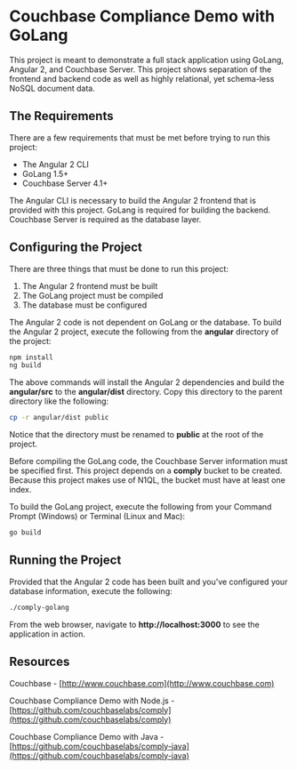 # Couchbase Compliance Demo with GoLang

This project is meant to demonstrate a full stack application using GoLang, Angular 2, and Couchbase Server.  This project shows separation of the frontend and backend code as well as highly relational, yet schema-less NoSQL document data.

## The Requirements

There are a few requirements that must be met before trying to run this project:

* The Angular 2 CLI
* GoLang 1.5+
* Couchbase Server 4.1+

The Angular CLI is necessary to build the Angular 2 frontend that is provided with this project.  GoLang is required for building the backend.  Couchbase Server is required as the database layer.

## Configuring the Project

There are three things that must be done to run this project:

1. The Angular 2 frontend must be built
2. The GoLang project must be compiled
3. The database must be configured

The Angular 2 code is not dependent on GoLang or the database.  To build the Angular 2 project, execute the following from the **angular** directory of the project:

```sh
npm install
ng build
```

The above commands will install the Angular 2 dependencies and build the **angular/src** to the **angular/dist** directory.  Copy this directory to the parent directory like the following:

```sh
cp -r angular/dist public
```

Notice that the directory must be renamed to **public** at the root of the project.

Before compiling the GoLang code, the Couchbase Server information must be specified first.  This project depends on a **comply** bucket to be created.  Because this project makes use of N1QL, the bucket must have at least one index.

To build the GoLang project, execute the following from your Command Prompt (Windows) or Terminal (Linux and Mac):

```sh
go build
```

## Running the Project

Provided that the Angular 2 code has been built and you've configured your database information, execute the following:

```sh
./comply-golang
```

From the web browser, navigate to **http://localhost:3000** to see the application in action.

## Resources

Couchbase - [http://www.couchbase.com](http://www.couchbase.com)

Couchbase Compliance Demo with Node.js - [https://github.com/couchbaselabs/comply](https://github.com/couchbaselabs/comply)

Couchbase Compliance Demo with Java - [https://github.com/couchbaselabs/comply-java](https://github.com/couchbaselabs/comply-java)
